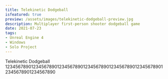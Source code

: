 ```yaml
---
title: Telekinetic Dodgeball
isfeatured: true
preview: /assets/images/telekinetic-dodgeball-preview.jpg
description: Multiplayer first-person shooter dodgeball game
date: 2021-07-23
tags:
- Unreal Engine 4
- Windows
- Solo Project
---
```

Telekinetic Dodgeball
12345678901234567890123456789012345678901234567890123456789012345678901234567890